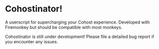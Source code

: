 # Cohostinator!

A userscript for supercharging your Cohost experience. Developed with Firemonkey but should be compatible with most monkeys.

Cohostinator is still under development! Please file a detailed bug report if you encounter any issues.